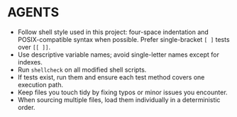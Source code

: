 # AGENTS

 - Follow shell style used in this project: four-space indentation and POSIX-compatible syntax when possible. Prefer single-bracket `[ ]` tests over `[[ ]]`.
- Use descriptive variable names; avoid single-letter names except for indexes.
- Run `shellcheck` on all modified shell scripts.
- If tests exist, run them and ensure each test method covers one execution path.
- Keep files you touch tidy by fixing typos or minor issues you encounter.
- When sourcing multiple files, load them individually in a deterministic order.
